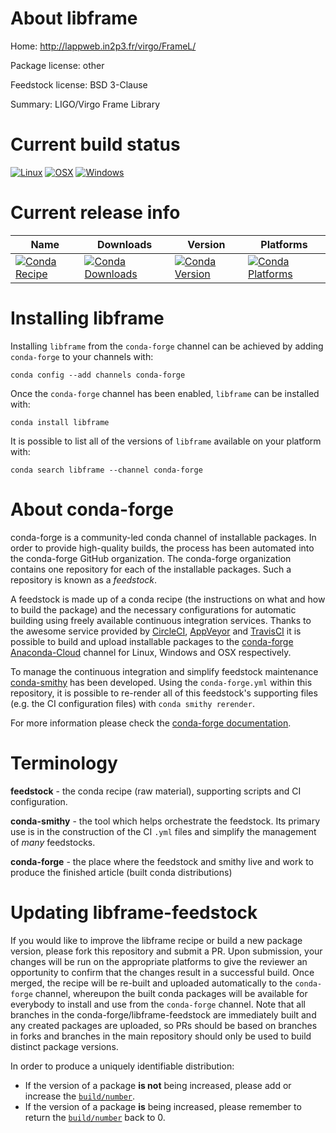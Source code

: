 About libframe
==============

Home: http://lappweb.in2p3.fr/virgo/FrameL/

Package license: other

Feedstock license: BSD 3-Clause

Summary: LIGO/Virgo Frame Library



Current build status
====================

[![Linux](https://img.shields.io/circleci/project/github/conda-forge/libframe-feedstock/master.svg?label=Linux)](https://circleci.com/gh/conda-forge/libframe-feedstock)
[![OSX](https://img.shields.io/travis/conda-forge/libframe-feedstock/master.svg?label=macOS)](https://travis-ci.org/conda-forge/libframe-feedstock)
[![Windows](https://img.shields.io/appveyor/ci/conda-forge/libframe-feedstock/master.svg?label=Windows)](https://ci.appveyor.com/project/conda-forge/libframe-feedstock/branch/master)

Current release info
====================

| Name | Downloads | Version | Platforms |
| --- | --- | --- | --- |
| [![Conda Recipe](https://img.shields.io/badge/recipe-libframe-green.svg)](https://anaconda.org/conda-forge/libframe) | [![Conda Downloads](https://img.shields.io/conda/dn/conda-forge/libframe.svg)](https://anaconda.org/conda-forge/libframe) | [![Conda Version](https://img.shields.io/conda/vn/conda-forge/libframe.svg)](https://anaconda.org/conda-forge/libframe) | [![Conda Platforms](https://img.shields.io/conda/pn/conda-forge/libframe.svg)](https://anaconda.org/conda-forge/libframe) |

Installing libframe
===================

Installing `libframe` from the `conda-forge` channel can be achieved by adding `conda-forge` to your channels with:

```
conda config --add channels conda-forge
```

Once the `conda-forge` channel has been enabled, `libframe` can be installed with:

```
conda install libframe
```

It is possible to list all of the versions of `libframe` available on your platform with:

```
conda search libframe --channel conda-forge
```


About conda-forge
=================

conda-forge is a community-led conda channel of installable packages.
In order to provide high-quality builds, the process has been automated into the
conda-forge GitHub organization. The conda-forge organization contains one repository
for each of the installable packages. Such a repository is known as a *feedstock*.

A feedstock is made up of a conda recipe (the instructions on what and how to build
the package) and the necessary configurations for automatic building using freely
available continuous integration services. Thanks to the awesome service provided by
[CircleCI](https://circleci.com/), [AppVeyor](https://www.appveyor.com/)
and [TravisCI](https://travis-ci.org/) it is possible to build and upload installable
packages to the [conda-forge](https://anaconda.org/conda-forge)
[Anaconda-Cloud](https://anaconda.org/) channel for Linux, Windows and OSX respectively.

To manage the continuous integration and simplify feedstock maintenance
[conda-smithy](https://github.com/conda-forge/conda-smithy) has been developed.
Using the ``conda-forge.yml`` within this repository, it is possible to re-render all of
this feedstock's supporting files (e.g. the CI configuration files) with ``conda smithy rerender``.

For more information please check the [conda-forge documentation](https://conda-forge.org/docs/).

Terminology
===========

**feedstock** - the conda recipe (raw material), supporting scripts and CI configuration.

**conda-smithy** - the tool which helps orchestrate the feedstock.
                   Its primary use is in the construction of the CI ``.yml`` files
                   and simplify the management of *many* feedstocks.

**conda-forge** - the place where the feedstock and smithy live and work to
                  produce the finished article (built conda distributions)


Updating libframe-feedstock
===========================

If you would like to improve the libframe recipe or build a new
package version, please fork this repository and submit a PR. Upon submission,
your changes will be run on the appropriate platforms to give the reviewer an
opportunity to confirm that the changes result in a successful build. Once
merged, the recipe will be re-built and uploaded automatically to the
`conda-forge` channel, whereupon the built conda packages will be available for
everybody to install and use from the `conda-forge` channel.
Note that all branches in the conda-forge/libframe-feedstock are
immediately built and any created packages are uploaded, so PRs should be based
on branches in forks and branches in the main repository should only be used to
build distinct package versions.

In order to produce a uniquely identifiable distribution:
 * If the version of a package **is not** being increased, please add or increase
   the [``build/number``](https://conda.io/docs/user-guide/tasks/build-packages/define-metadata.html#build-number-and-string).
 * If the version of a package **is** being increased, please remember to return
   the [``build/number``](https://conda.io/docs/user-guide/tasks/build-packages/define-metadata.html#build-number-and-string)
   back to 0.
